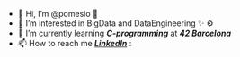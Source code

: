 - 👋 Hi, I’m @pomesio 🧡
- 👀 I’m interested in BigData and DataEngineering ✨ ⚙️
- 🌱 I’m currently learning _**C-programming**_ at _**42 Barcelona**_
- 📫 How to reach me [_**LinkedIn**_](https://www.linkedin.com/in/jardelc/ "LinkedIn") :

<!---
pomesio/pomesio is a ✨ special ✨ repository because its `README.md` (this file) appears on your GitHub profile.
You can click the Preview link to take a look at your changes.
--->
